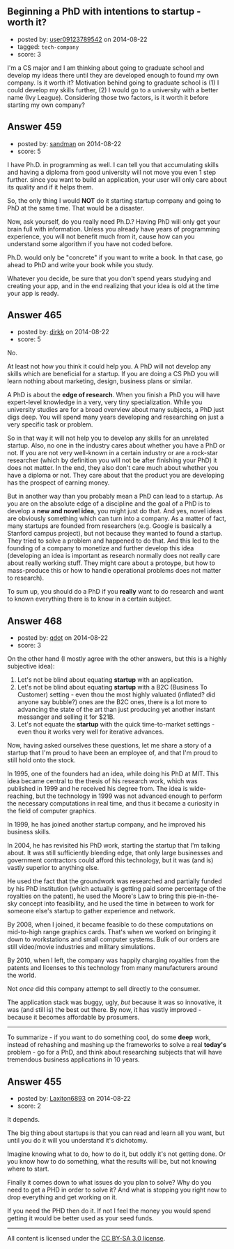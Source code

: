 ## Beginning a PhD with intentions to startup - worth it?

- posted by: [user09123789542](https://stackexchange.com/users/4802074/user09123789542) on 2014-08-22
- tagged: `tech-company`
- score: 3

I'm a CS major and I am thinking about going to graduate school and develop my ideas there until they are developed enough to found my own company. Is it worth it? Motivation behind going to graduate school is (1) I could develop my skills further, (2) I would go to a university with a better name (Ivy League). Considering those two factors, is it worth it before starting my own company?


## Answer 459

- posted by: [sandman](https://stackexchange.com/users/194597/sandman) on 2014-08-22
- score: 5

I have Ph.D. in programming as well. I can tell you that accumulating skills and having a diploma from good university will not move you even 1 step further. since you want to build an application, your user will only care about its quality and if it helps them.

So, the only thing I would **NOT** do it starting startup company and going to PhD at the same time. That would be a disaster. 

Now, ask yourself, do you really need Ph.D.? Having PhD will only get your brain full with information. Unless you already have years of programming experience, you will not benefit much from it, cause how can you understand some algorithm if you have not coded before. 

Ph.D. would only be "concrete" if you want to write a book. In that case, go ahead to PhD and write your book while you study. 

Whatever you decide, be sure that you don't spend years studying and creating your app, and in the end realizing that your idea is old at the time your app is ready. 


## Answer 465

- posted by: [dirkk](https://stackexchange.com/users/1561904/dirkk) on 2014-08-22
- score: 5

No.

At least not how you think it could help you. A PhD will not develop any skills which are beneficial for a startup. If you are doing a CS PhD you will learn nothing about marketing, design, business plans or similar.

A PhD is about the **edge of research**. When you finish a PhD you will have expert-level knowledge in a very, very tiny specialization. While you university studies are for a broad overview about many subjects, a PhD just digs deep. You will spend many years developing and researching on just a very specific task or problem.

So in that way it will not help you to develop any skills for an unrelated startup. Also, no one in the industry cares about whether you have a PhD or not. If you are not very well-known in a certain industry or are a rock-star researcher (which by definition you will not be after finishing your PhD) it does not matter. In the end, they also don't care much about whether you have a diploma or not. They care about that the product you are developing has the prospect of earning money.

But in another way than you probably mean a PhD can lead to a startup. As you are on the absolute edge of a discipline and the goal of a PhD is to develop a **new and novel idea**, you might just do that. And yes, novel ideas are obviously something which can turn into a company. As a matter of fact, many startups are founded from researchers (e.g. Google is basically a Stanford campus project), but not because they wanted to found a startup. They tried to solve a problem and happened to do that. And this led to the founding of a company to monetize and further develop this idea (developing an idea is important as research normally does not really care about really working stuff. They might care about a protoype, but how to mass-produce this or how to handle operational problems does not matter to research).

To sum up, you should do a PhD if you **really** want to do research and want to known everything there is to know in a certain subject. 


## Answer 468

- posted by: [qdot](https://stackexchange.com/users/176688/qdot) on 2014-08-22
- score: 3

On the other hand (I mostly agree with the other answers, but this is a highly subjective idea):

1. Let's not be blind about equating **startup** with an application. 
1. Let's not be blind about equating **startup** with a B2C (Business To Customer) setting - even thou the most highly valuated (inflated? did anyone say bubble?) ones are the B2C ones, there is a lot more to advancing the state of the art than just producing yet another instant messanger and selling it for $21B. 
1. Let's not equate the **startup** with the quick time-to-market settings - even thou it works very well for iterative advances.

Now, having asked ourselves these questions, let me share a story of a startup that I'm proud to have been an employee of, and that I'm proud to still hold onto the stock. 

In 1995, one of the founders had an idea, while doing his PhD at MIT. This idea became central to the thesis of his research work, which was published in 1999 and he received his degree from. The idea is wide-reaching, but the technology in 1999 was not advanced enough to perform the necessary computations in real time, and thus it became a curiosity in the field of computer graphics. 

In 1999, he has joined another startup company, and he improved his business skills. 

In 2004, he has revisited his PhD work, starting the startup that I'm talking about. It was still sufficiently bleeding edge, that only large businesses and government contractors could afford this technology, but it was (and is) vastly superior to anything else. 

He used the fact that the groundwork was researched and partially funded by his PhD institution (which actually is getting paid some percentage of the royalties on the patent), he used the Moore's Law to bring this pie-in-the-sky concept into feasibility, and he used the time in between to work for someone else's startup to gather experience and network.

By 2008, when I joined, it became feasible to do these computations on mid-to-high range graphics cards. That's when we worked on bringing it down to workstations and small computer systems. Bulk of our orders are still video/movie industries and military simulations. 

By 2010, when I left, the company was happily charging royalties from the patents and licenses to this technology from many manufacturers around the world. 

Not *once* did this company attempt to sell directly to the consumer. 

The application stack was buggy, ugly, *but* because it was so innovative, it was (and still is) the best out there. By now, it has vastly improved - because it becomes affordable by prosumers. 


----------

To summarize - if you want to do something cool, do some **deep** work, instead of rehashing and mashing up the frameworks to solve a real **today's** problem - go for a PhD, and think about researching subjects that will have tremendous business applications in 10 years.   


## Answer 455

- posted by: [Laxiton6893](https://stackexchange.com/users/2181902/laxiton6893) on 2014-08-22
- score: 2

It depends.

The big thing about startups is that you can read and learn all you want, but until you do it will you understand it's dichotomy. 

Imagine knowing what to do, how to do it, but oddly it's not getting done. Or you know how to do something, what the results will be, but not knowing where to  start. 

Finally it comes down to what issues do you plan to solve? Why do you need to get a PHD in order to solve it? And what is stopping you right now to drop everything and get working on it. 

If you need the PHD then do it. If not I feel the money you would spend getting it would be better used as your seed funds.





---

All content is licensed under the [CC BY-SA 3.0 license](https://creativecommons.org/licenses/by-sa/3.0/).
